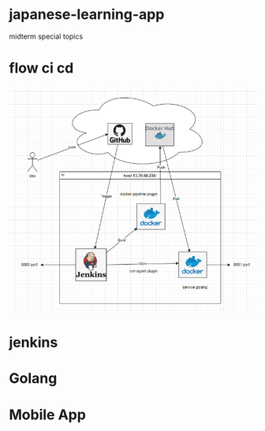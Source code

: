 # japanese-learning-app
midterm special topics

# flow ci cd
![](./document/flow.png)
# jenkins

# Golang

# Mobile App
